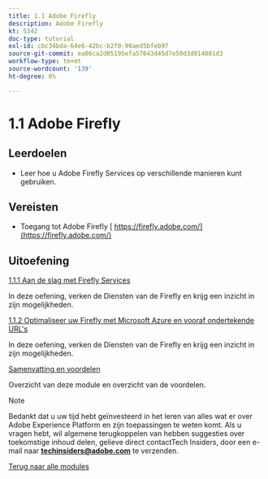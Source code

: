```yaml
---
title: 1.1 Adobe Firefly
description: Adobe Firefly
kt: 5342
doc-type: tutorial
exl-id: cbc34bda-64e6-42bc-b2f0-90aed5bfeb97
source-git-commit: ea06ca2d05195efa57643d45d7e50d3d914081d3
workflow-type: tm+mt
source-wordcount: '139'
ht-degree: 0%

---
```


# 1.1 Adobe Firefly

## Leerdoelen

- Leer hoe u Adobe Firefly Services op verschillende manieren kunt gebruiken.

## Vereisten

- Toegang tot Adobe Firefly [ https://firefly.adobe.com/](https://firefly.adobe.com/)

## Uitoefening

[1.1.1 Aan de slag met Firefly Services](./ex1.md)

In deze oefening, verken de Diensten van de Firefly en krijg een inzicht in zijn mogelijkheden.

[1.1.2 Optimaliseer uw Firefly met Microsoft Azure en vooraf ondertekende URL&#39;s](./ex2.md)

In deze oefening, verken de Diensten van de Firefly en krijg een inzicht in zijn mogelijkheden.

[Samenvatting en voordelen](./summary.md)

Overzicht van deze module en overzicht van de voordelen.

>[!NOTE]
>
>Bedankt dat u uw tijd hebt geïnvesteerd in het leren van alles wat er over Adobe Experience Platform en zijn toepassingen te weten komt. Als u vragen hebt, wil algemene terugkoppelen van hebben suggesties over toekomstige inhoud delen, gelieve direct contactTech Insiders, door een e-mail naar **techinsiders@adobe.com** te verzenden.

[Terug naar alle modules](../../../overview.md)

